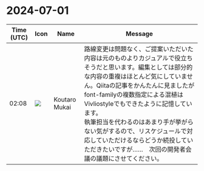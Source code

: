 # 2024-07-01

|Time (UTC)|Icon|Name|Message|
|---|---|---|---|
|02:08|![](https://avatars.slack-edge.com/2023-11-11/6180804843906_ec36242e3b721d6c30e9_72.png)|Koutaro Mukai|路線変更は問題なく、ご提案いただいた内容は元のものよりカジュアルで役立ちそうだと思います。編集としては部分的な内容の重複はほとんど気にしていません。Qiitaの記事をかんたんに見ましたがfont-familyの複数指定による混植はVivliostyleでもできたように記憶しています。<br>執筆担当を代わるのはあまり手が挙がらない気がするので、リスケジュールで対応していただけるならどうか続投していただきたいですが……　次回の開発者会議の議題にさせてください。|
